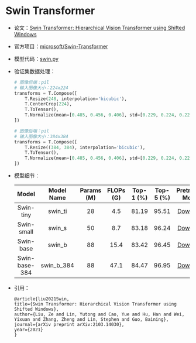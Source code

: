# Swin Transformer
* 论文：[Swin Transformer: Hierarchical Vision Transformer using Shifted Windows](https://arxiv.org/abs/2103.14030)
* 官方项目：[microsoft/Swin-Transformer](https://github.com/microsoft/Swin-Transformer)
* 模型代码：[swin.py](../../../ppim/models/swin.py)
* 验证集数据处理：

    ```python
    # 图像后端：pil
    # 输入图像大小：224x224
    transforms = T.Compose([
        T.Resize(248, interpolation='bicubic'),
        T.CenterCrop(224),
        T.ToTensor(),
        T.Normalize(mean=[0.485, 0.456, 0.406], std=[0.229, 0.224, 0.225])
    ])

    # 图像后端：pil
    # 输入图像大小：384x384
    transforms = T.Compose([
        T.Resize((384, 384), interpolation='bicubic'),
        T.ToTensor(),
        T.Normalize(mean=[0.485, 0.456, 0.406], std=[0.229, 0.224, 0.225])
    ])
    ```

* 模型细节：

    |         Model           |       Model Name        | Params (M) | FLOPs (G) | Top-1 (%) | Top-5 (%) |          Pretrained Model        |
    |:-----------------------:|:-----------------------:|:----------:|:---------:|:---------:|:---------:|:--------------------------------:|
    | Swin-tiny               |  swin_ti                | 28         |  4.5      | 81.19     |  95.51    | [Download][swin_ti]              |
    | Swin-small              |  swin_s                 | 50         |  8.7      | 83.18     |  96.24    | [Download][swin_s]               |
    | Swin-base               |  swin_b                 | 88         | 15.4      | 83.42     |  96.45    | [Download][swin_b]               |
    | Swin-base-384           |  swin_b_384             | 88         | 47.1      | 84.47     |  96.95    | [Download][swin_b_384]           |


[swin_ti]:https://bj.bcebos.com/v1/ai-studio-online/19a72dd9eb884f4581492a61fab901e60e858e34569f4805b619eceabd6a4315?responseContentDisposition=attachment%3B%20filename%3Dswin_tiny_patch4_window7_224.pdparams
[swin_s]:https://bj.bcebos.com/v1/ai-studio-online/5a34e4e087824ba48ba9ddd29a22e6fce5d6a2a4a2754e208c61f02090f9d12b?responseContentDisposition=attachment%3B%20filename%3Dswin_small_patch4_window7_224.pdparams
[swin_b]:https://bj.bcebos.com/v1/ai-studio-online/dc2e80e3d4f14880b0700abcb1609c65d541139ab2424b21b6ccdfb64c904a36?responseContentDisposition=attachment%3B%20filename%3Dswin_base_patch4_window7_224.pdparams
[swin_b_384]:https://bj.bcebos.com/v1/ai-studio-online/e013c51b9e134b69933ee7a7c0349be27b8a1a13f823465e8ecbd09fff4aba38?responseContentDisposition=attachment%3B%20filename%3Dswin_base_patch4_window12_384.pdparams


* 引用：

    ```
    @article{liu2021Swin,
    title={Swin Transformer: Hierarchical Vision Transformer using Shifted Windows},
    author={Liu, Ze and Lin, Yutong and Cao, Yue and Hu, Han and Wei, Yixuan and Zhang, Zheng and Lin, Stephen and Guo, Baining},
    journal={arXiv preprint arXiv:2103.14030},
    year={2021}
    }
    ```

